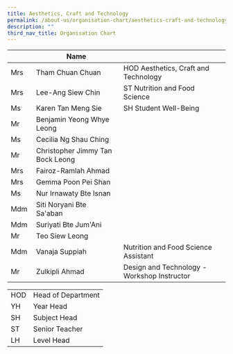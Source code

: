 ```yaml
---
title: Aesthetics, Craft and Technology
permalink: /about-us/organisation-chart/aesthetics-craft-and-technology/
description: ""
third_nav_title: Organisation Chart
---
```

| | Name | |
| --- | --- | --- |
| Mrs | Tham Chuan Chuan | HOD Aesthetics, Craft and Technology |
| Mrs  | Lee-Ang Siew Chin  | ST Nutrition and Food Science  |
| Ms | Karen Tan Meng Sie | SH Student Well-Being  |
| Mr | Benjamin Yeong Whye Leong  |   |
| Ms | Cecilia Ng Shau Ching |   |
| Mr | Christopher Jimmy Tan Bock Leong  |   |
| Mrs | Fairoz-Ramlah Ahmad  |   |
| Mrs | Gemma Poon Pei Shan |   |
| Ms | Nur Irnawaty Bte Isnan |   |
| Mdm | Siti Noryani Bte Sa'aban    |   |
| Mdm | Suriyati Bte Jum'Ani  |   |
| Mr | Teo Siew Leong |   |
| Mdm  | Vanaja Suppiah | Nutrition and Food Science Assistant  |
| Mr  | Zulkipli Ahmad  | Design and Technology - Workshop Instructor  |

| | |
|---|---|
| HOD | Head of Department |
|  YH | Year Head  |
|  SH | Subject Head  |
|  ST | Senior Teacher  |
|  LH | Level Head  |